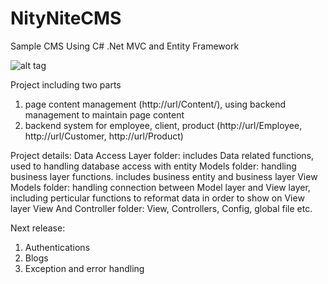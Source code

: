 # NityNiteCMS
Sample CMS Using C# .Net MVC and Entity Framework

![alt tag](https://cloud.githubusercontent.com/assets/26331976/23884101/1da7bbd4-0841-11e7-9a9c-28b9f71cef66.gif)

Project including two parts
1. page content management (http://url/Content/), using backend management to maintain page content
2. backend system for employee, client, product (http://url/Employee, http://url/Customer, http://url/Product)

Project details:
Data Access Layer folder: includes Data related functions, used to handling database access with entity
Models folder: handling business layer functions. includes business entity and business layer
View Models folder: handling connection between Model layer and View layer, including perticular functions to reformat data in order to show on View layer
View And Controller folder: View, Controllers, Config, global file etc.

Next release:
1. Authentications
2. Blogs
3. Exception and error handling
